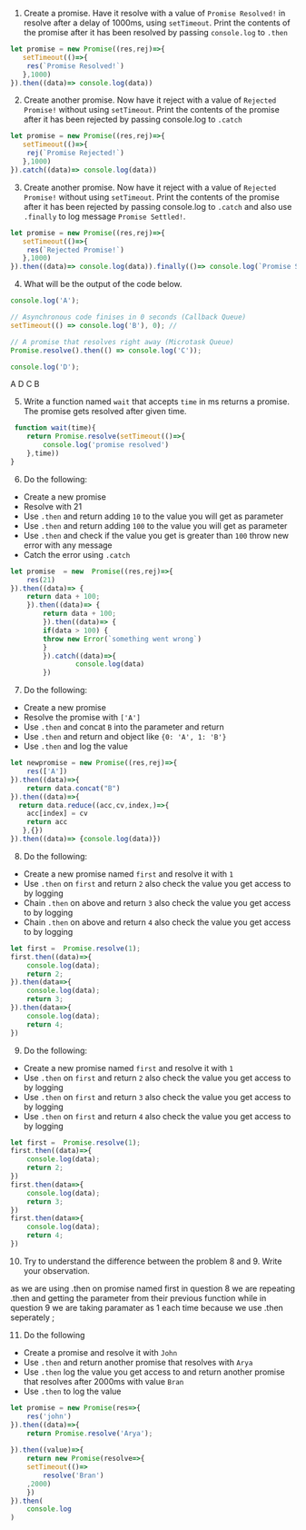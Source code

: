 1. Create a promise. Have it resolve with a value of `Promise Resolved!` in resolve after a delay of 1000ms, using `setTimeout`. Print the contents of the promise after it has been resolved by passing `console.log` to `.then`

```js
let promise = new Promise((res,rej)=>{
   setTimeout(()=>{
    res(`Promise Resolved!`)
   },1000) 
}).then((data)=> console.log(data))
```

2. Create another promise. Now have it reject with a value of `Rejected Promise!` without using `setTimeout`. Print the contents of the promise after it has been rejected by passing console.log to `.catch`

```js
let promise = new Promise((res,rej)=>{
   setTimeout(()=>{
    rej(`Promise Rejected!`)
   },1000) 
}).catch((data)=> console.log(data))
```

3. Create another promise. Now have it reject with a value of `Rejected Promise!` without using `setTimeout`. Print the contents of the promise after it has been rejected by passing console.log to `.catch` and also use `.finally` to log message `Promise Settled!`.

```js
let promise = new Promise((res,rej)=>{
   setTimeout(()=>{
    res(`Rejected Promise!`)
   },1000) 
}).then((data)=> console.log(data)).finally(()=> console.log(`Promise Settled!`))
```

4. What will be the output of the code below.

```js
console.log('A');

// Asynchronous code finises in 0 seconds (Callback Queue)
setTimeout(() => console.log('B'), 0); // 

// A promise that resolves right away (Microtask Queue)
Promise.resolve().then(() => console.log('C'));

console.log('D');
```
 A
 D
 C
 B

5. Write a function named `wait` that accepts `time` in ms returns a promise. The promise gets resolved after given time.

```js
 function wait(time){
    return Promise.resolve(setTimeout(()=>{
        console.log('promise resolved')
    },time))
}
```

6. Do the following:

- Create a new promise
- Resolve with 21
- Use `.then` and return adding `10` to the value you will get as parameter
- Use `.then` and return adding `100` to the value you will get as parameter
- Use `.then` and check if the value you get is greater than `100` throw new error with any message
- Catch the error using `.catch`

```js
let promise  = new  Promise((res,rej)=>{
    res(21)
}).then((data)=> {
    return data + 100;
    }).then((data)=> {
        return data + 100;
        }).then((data)=> {
        if(data > 100) {
        throw new Error(`something went wrong`)
        }
        }).catch((data)=>{
                console.log(data)
        })

```

7. Do the following:

- Create a new promise
- Resolve the promise with `['A']`
- Use `.then` and concat `B` into the parameter and return
- Use `.then` and return and object like `{0: 'A', 1: 'B'}`
- Use `.then` and log the value

```js
let newpromise = new Promise((res,rej)=>{
    res(['A'])
}).then((data)=>{
    return data.concat("B")
}).then((data)=>{
  return data.reduce((acc,cv,index,)=>{
    acc[index] = cv
    return acc
   },{})
}).then((data)=> {console.log(data)})
```

8. Do the following:

- Create a new promise named `first` and resolve it with `1`
- Use `.then` on `first` and return `2` also check the value you get access to by logging
- Chain `.then` on above and return `3` also check the value you get access to by logging
- Chain `.then` on above and return `4` also check the value you get access to by logging

```js
let first =  Promise.resolve(1);
first.then((data)=>{
    console.log(data);
    return 2;
}).then(data=>{
    console.log(data);
    return 3;
}).then(data=>{
    console.log(data);
    return 4;
})
```

9. Do the following:

- Create a new promise named `first` and resolve it with `1`
- Use `.then` on `first` and return `2` also check the value you get access to by logging
- Use `.then` on `first` and return `3` also check the value you get access to by logging
- Use `.then` on `first` and return `4` also check the value you get access to by logging

```js
let first =  Promise.resolve(1);
first.then((data)=>{
    console.log(data);
    return 2;
})
first.then(data=>{
    console.log(data);
    return 3;
})
first.then(data=>{
    console.log(data);
    return 4;
})
```

10. Try to understand the difference between the problem 8 and 9. Write your observation.

as we are using .then on promise named first in question 8 we are repeating .then and getting the parameter from their previous function while in question 9 we are taking paramater as 1 each time because we use .then seperately ;

11. Do the following

- Create a promise and resolve it with `John`
- Use `.then` and return another promise that resolves with `Arya`
- Use `.then` log the value you get access to and return another promise that resolves after 2000ms with value `Bran`
- Use `.then` to log the value

```js
let promise = new Promise(res=>{
    res('john')
}).then((data)=>{
    return Promise.resolve('Arya');
    
}).then((value)=>{
    return new Promise(resolve=>{
    setTimeout(()=>
        resolve('Bran')
    ,2000)
    })
}).then(
    console.log
)
```

